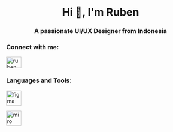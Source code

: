 <h1 align="center">Hi 👋, I'm Ruben</h1>
<h3 align="center">A passionate UI/UX Designer from Indonesia</h3>

<h3 align="left">Connect with me:</h3>
<p align="left">
<a href="https://instagram.com/ruben_bethel" target="blank"><img align="center" src="https://raw.githubusercontent.com/rahuldkjain/github-profile-readme-generator/master/src/images/icons/Social/instagram.svg" alt="ruben_bethel" height="30" width="40" /></a>
</p>

<h3 align="left">Languages and Tools:</h3>
<p align="left"> <a href="https://www.figma.com/" target="_blank" rel="noreferrer"> <img src="https://www.vectorlogo.zone/logos/figma/figma-icon.svg" alt="figma" width="40" height="40"/> </a> </p>
<a href="https://miro.com/" target="_blank" rel="noreferrer"> <img src="https://github.com/simple-icons/simple-icons/blob/master/icons/miro.svg" alt="miro" width="40" height="40"/> </a>
